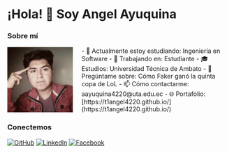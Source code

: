 
# ¡Hola! 👋 Soy Angel Ayuquina

### Sobre mí
<img src="fotoUta.jpg" align="left" width="150" style="margin-right: 20px;" />
- 🌱 Actualmente estoy estudiando: Ingeniería en Software
- 💼 Trabajando en: Estudiante
- 🎓 Estudios: Universidad Técnica de Ambato
- 💬 Pregúntame sobre: Cómo Faker ganó la quinta copa de LoL
- 📫 Cómo contactarme: aayuquina4220@uta.edu.ec
- 🌐 Portafolio: [https://t1angel4220.github.io/](https://t1angel4220.github.io/)

### Conectemos
[![GitHub](https://img.shields.io/badge/GitHub-%2312100E.svg?style=for-the-badge&logo=github&logoColor=white)](https://github.com/tuusuario)
[![LinkedIn](https://img.shields.io/badge/LinkedIn-%230077B5.svg?style=for-the-badge&logo=linkedin&logoColor=white)](https://linkedin.com/in/tuusuario)
[![Facebook](https://img.shields.io/badge/Facebook-%231877F2.svg?style=for-the-badge&logo=facebook&logoColor=white)](https://www.facebook.com/tu_usuario)
